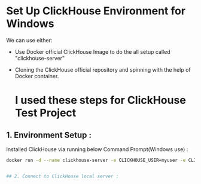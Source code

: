 # Set Up ClickHouse Environment for Windows
We can use either:
- Use Docker official ClickHouse Image to do the all setup called "clickhouse-server"
- Cloning the ClickHouse official repository and spinning with the help of Docker container.

  # I used these steps for ClickHouse Test Project

## 1. Environment Setup :
 Installed ClickHouse via running below Command Prompt(Windows use) :
```sh
docker run -d --name clickhouse-server -e CLICKHOUSE_USER=myuser -e CLICKHOUSE_PASSWORD=mypassword -e CLICKHOUSE_DEFAULT_ACCESS_MANAGEMENT=1 -p 8123:8123 -p 9000:9000 clickhouse/clickhouse-server


## 2. Connect to ClickHouse local server :

